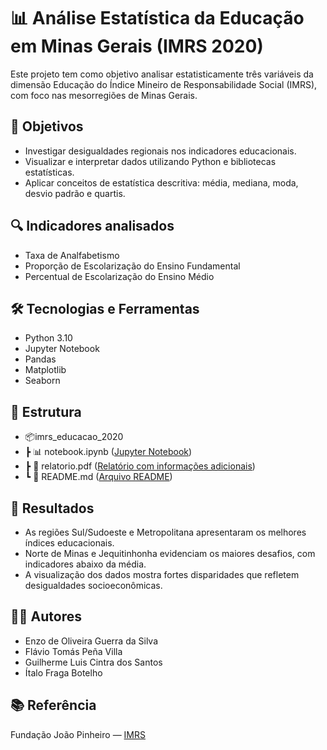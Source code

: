 # 📊 Análise Estatística da Educação em Minas Gerais (IMRS 2020)

Este projeto tem como objetivo analisar estatisticamente três variáveis da dimensão Educação do Índice Mineiro de Responsabilidade Social (IMRS), com foco nas mesorregiões de Minas Gerais.

## 🎯 Objetivos

- Investigar desigualdades regionais nos indicadores educacionais.
- Visualizar e interpretar dados utilizando Python e bibliotecas estatísticas.
- Aplicar conceitos de estatística descritiva: média, mediana, moda, desvio padrão e quartis.

## 🔍 Indicadores analisados

- Taxa de Analfabetismo
- Proporção de Escolarização do Ensino Fundamental
- Percentual de Escolarização do Ensino Médio

## 🛠️ Tecnologias e Ferramentas

- Python 3.10
- Jupyter Notebook
- Pandas
- Matplotlib
- Seaborn

## 📁 Estrutura
- 📦imrs_educacao_2020
- ┣ 📊 notebook.ipynb ([Jupyter Notebook](notebook.ipynb))
- ┣ 📄 relatorio.pdf ([Relatório com informações adicionais](relatorio.pdf))
- ┗ 📄 README.md ([Arquivo README](README.md))

## 📌 Resultados

- As regiões Sul/Sudoeste e Metropolitana apresentaram os melhores índices educacionais.
- Norte de Minas e Jequitinhonha evidenciam os maiores desafios, com indicadores abaixo da média.
- A visualização dos dados mostra fortes disparidades que refletem desigualdades socioeconômicas.

## 👨‍💻 Autores

- Enzo de Oliveira Guerra da Silva
- Flávio Tomás Peña Villa
- Guilherme Luis Cintra dos Santos
- Ítalo Fraga Botelho
  
## 📚 Referência

Fundação João Pinheiro — [IMRS](https://imrs.fjp.mg.gov.br/Home/IMRS)

